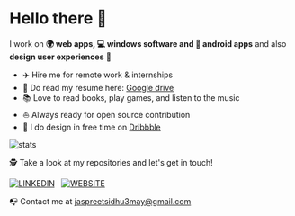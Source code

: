 # Hello there 👋

I work on **🌍 web apps, 💻 windows software and 📱 android apps** and also **design user experiences** 🎨    

* ✈️   Hire me for remote work & internships
* 💼   Do read my resume here: [Google drive](https://drive.google.com/file/d/1YzHvuccEFF_KV7W0cKScEYwktkd1kE0s/view)
* 📚   Love to read books, play games, and listen to the music
* ⛵   Always ready for open source contribution
* 🎨   I do design in free time on [Dribbble](https://dribbble.com/Jaspreet_Sidhu)


<img alt="stats" src="https://github-readme-stats.vercel.app/api?username=jaspreetsidhu3&show_icon=true&hide_border=true" />
<br>


🕵 Take a look at my repositories and let's get in touch!

<span>[![LINKEDIN][5.1]][5] &nbsp; [![WEBSITE][7.1]][7] &nbsp;</span>






[5.1]: http://ishandeveloper.com/ishandeveloper/icons/linkedin.png (LinkedIn Icon)


[7.1]: http://ishandeveloper.com/ishandeveloper/icons/web.png (Web Icon)

[5]: https://www.linkedin.com/in/jaspreetsidhu13/

[7]: https://github.com/jaspreetsidhu3/

📭 Contact me at jaspreetsidhu3may@gmail.com
